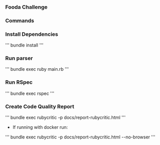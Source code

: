 ### Fooda Challenge

### Commands

### Install Dependencies

'''
bundle install
'''

### Run parser

'''
bundle exec ruby main.rb
'''

### Run RSpec

'''
bundle exec rspec
'''

### Create Code Quality Report

'''
bundle exec rubycritic -p docs/report-rubycritic.html
'''

- If running with docker run:

'''
bundle exec rubycritic -p docs/report-rubycritic.html --no-browser
'''

